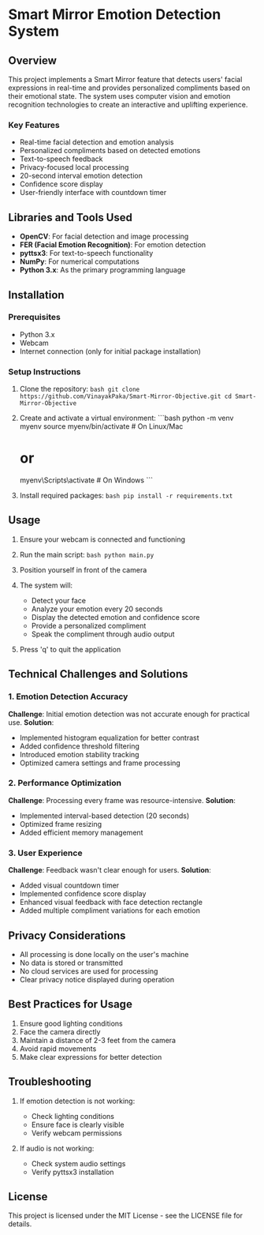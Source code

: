 # Smart Mirror Emotion Detection System

## Overview
This project implements a Smart Mirror feature that detects users' facial expressions in real-time and provides personalized compliments based on their emotional state. The system uses computer vision and emotion recognition technologies to create an interactive and uplifting experience.

### Key Features
- Real-time facial detection and emotion analysis
- Personalized compliments based on detected emotions
- Text-to-speech feedback
- Privacy-focused local processing
- 20-second interval emotion detection
- Confidence score display
- User-friendly interface with countdown timer

## Libraries and Tools Used
- **OpenCV**: For facial detection and image processing
- **FER (Facial Emotion Recognition)**: For emotion detection
- **pyttsx3**: For text-to-speech functionality
- **NumPy**: For numerical computations
- **Python 3.x**: As the primary programming language

## Installation

### Prerequisites
- Python 3.x
- Webcam
- Internet connection (only for initial package installation)

### Setup Instructions
1. Clone the repository:   ```bash
   git clone https://github.com/VinayakPaka/Smart-Mirror-Objective.git
   cd Smart-Mirror-Objective   ```

2. Create and activate a virtual environment:   ```bash
   python -m venv myenv
   source myenv/bin/activate  # On Linux/Mac
   # or
   myenv\Scripts\activate  # On Windows   ```

3. Install required packages:   ```bash
   pip install -r requirements.txt   ```

## Usage
1. Ensure your webcam is connected and functioning
2. Run the main script:   ```bash
   python main.py   ```
3. Position yourself in front of the camera
4. The system will:
   - Detect your face
   - Analyze your emotion every 20 seconds
   - Display the detected emotion and confidence score
   - Provide a personalized compliment
   - Speak the compliment through audio output

4. Press 'q' to quit the application

## Technical Challenges and Solutions

### 1. Emotion Detection Accuracy
**Challenge**: Initial emotion detection was not accurate enough for practical use.
**Solution**: 
- Implemented histogram equalization for better contrast
- Added confidence threshold filtering
- Introduced emotion stability tracking
- Optimized camera settings and frame processing

### 2. Performance Optimization
**Challenge**: Processing every frame was resource-intensive.
**Solution**: 
- Implemented interval-based detection (20 seconds)
- Optimized frame resizing
- Added efficient memory management

### 3. User Experience
**Challenge**: Feedback wasn't clear enough for users.
**Solution**: 
- Added visual countdown timer
- Implemented confidence score display
- Enhanced visual feedback with face detection rectangle
- Added multiple compliment variations for each emotion

## Privacy Considerations
- All processing is done locally on the user's machine
- No data is stored or transmitted
- No cloud services are used for processing
- Clear privacy notice displayed during operation

## Best Practices for Usage
1. Ensure good lighting conditions
2. Face the camera directly
3. Maintain a distance of 2-3 feet from the camera
4. Avoid rapid movements
5. Make clear expressions for better detection

## Troubleshooting
1. If emotion detection is not working:
   - Check lighting conditions
   - Ensure face is clearly visible
   - Verify webcam permissions

2. If audio is not working:
   - Check system audio settings
   - Verify pyttsx3 installation


## License
This project is licensed under the MIT License - see the LICENSE file for details. 